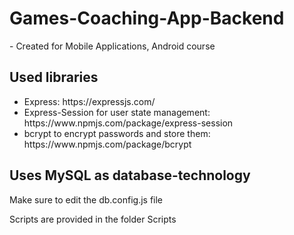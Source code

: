 # Games-Coaching-App-Backend
<p>- Created for Mobile Applications, Android course</p>


<h2>Used libraries</h2>
<ul>
  <li>Express: https://expressjs.com/</li> 
  <li>Express-Session for user state management: https://www.npmjs.com/package/express-session</li>
  <li>bcrypt to encrypt passwords and store them: https://www.npmjs.com/package/bcrypt</li>
 </ul>
 
 
 <h2>Uses MySQL as database-technology</h2>
 <p>Make sure to edit the db.config.js file</p>
 <p>Scripts are provided in the folder Scripts</p>
